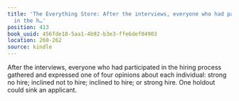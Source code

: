 ```yaml
---
title: 'The Everything Store: After the interviews, everyone who had participated
  in the h…'
position: 413
book_uuid: 456fde18-5aa1-4b92-b3e3-ffe6def04903
location: 260-262
source: kindle
---
```


After the interviews, everyone who had participated in the hiring process gathered and expressed one of four opinions about each individual: strong no hire; inclined not to hire; inclined to hire; or strong hire. One holdout could sink an applicant.